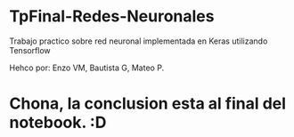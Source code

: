 # TpFinal-Redes-Neuronales
Trabajo practico sobre red neuronal implementada en Keras utilizando Tensorflow 

Hehco por: Enzo VM, Bautista G, Mateo P.

# Chona, la conclusion esta al final del notebook. :D
